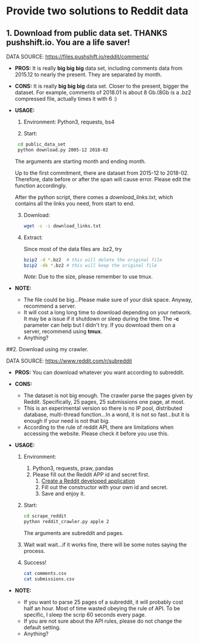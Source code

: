# Provide two solutions to Reddit data

## 1. Download from public data set. THANKS pushshift.io. You are a life saver!

DATA SOURCE: https://files.pushshift.io/reddit/comments/

* **PROS:** It is really **big big big** data set, including comments data from 2015.12 to nearly the present. They are separated by month.

* **CONS:** It is really **big big big** data set. Closer to the present, bigger the dataset. For example,  comments of 2018.01 is about 8 Gb.(8Gb is a .bz2 compressed file, actually times it with 6 :)

* **USAGE:** 

   1. Environment:  Python3, requests, bs4

   2. Start:  

     ```bash
      cd public_data_set
      python download.py 2005-12 2018-02
     ```

     The arguments are starting month and ending month.

     Up to the first commitment, there are dataset from 2015-12 to 2018-02. Therefore, date before or after the span will cause error. Please edit the function accordingly. 

     After the python script, there comes a *download_links.txt*, which contains all the links you need, from start to end.

   3. Download:

      ```bash
      wget -c -i download_links.txt
      ```

   4. Extract:

      Since most of the data files are .bz2, try

      ```bash
      bzip2 -d *.bz2  # this will delete the original file
      bzip2 -dk *.bz2 # this will keep the original file
      ```

      *Note:* Due to the size, please remember to use tmux.

* **NOTE:** 
  * The file could be big...Please make sure of your disk space. Anyway, recommend a server.
  * It will cost a long long time to download depending on your network. It may be a issue if it shutdown or sleep during the time. The **-c** parameter can help but I didn't try. If you download them on a server, recommend using **tmux**.
  * Anything?


##2. Download using my crawler.

DATA SOURCE: https://www.reddit.com/r/subreddit

 * **PROS:** You can download whatever you want according to subreddit.

 * **CONS:**

    * The dataset is not big enough. The crawler parse the pages given by Reddit. Specifically, 25 pages, 25 submissions one page, at most.
    * This is an experimental version so there is no IP pool, distributed database, multi-thread function...In a word, it is not so fast...but it is enough if your need is not that big.
    * According to the rule of reddit API, there are limitations when accessing the website. Please check it before you use this.

* **USAGE:**

  1. Environment: 

     1. Python3, requests, praw, pandas
     2. Please fill out the Reddit APP id and secret first.
        1. [Create a Reddit developed application](https://www.reddit.com/prefs/apps/) 
        2. Fill out the constructor with your own id and secret.
        3. Save and enjoy it.

  2. Start:

     ```bash
     cd scrape_reddit
     python reddit_crawler.py apple 2
     ```

     The arguments are subreddit and pages.

  3. Wait wait wait...if it works fine, there will be some notes saying the process.

  4. Success!

     ```bash
     cat comments.csv
     cat submissions.csv
     ```

* **NOTE:**

  * If you want to parse 25 pages of a subreddit, it will probably cost half an hour. Most of time wasted obeying the rule of API. To be specific, I sleep the scrip 60 seconds every page.
  * If you are not sure about the API rules, please do not change the default setting.
  *  Anything?



